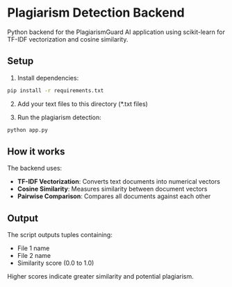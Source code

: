 # Plagiarism Detection Backend

Python backend for the PlagiarismGuard AI application using scikit-learn for TF-IDF vectorization and cosine similarity.

## Setup

1. Install dependencies:
```bash
pip install -r requirements.txt
```

2. Add your text files to this directory (*.txt files)

3. Run the plagiarism detection:
```bash
python app.py
```

## How it works

The backend uses:
- **TF-IDF Vectorization**: Converts text documents into numerical vectors
- **Cosine Similarity**: Measures similarity between document vectors
- **Pairwise Comparison**: Compares all documents against each other

## Output

The script outputs tuples containing:
- File 1 name
- File 2 name  
- Similarity score (0.0 to 1.0)

Higher scores indicate greater similarity and potential plagiarism.
